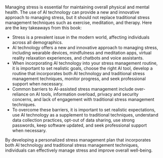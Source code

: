 
Managing stress is essential for maintaining overall physical and mental health. The use of AI technology can provide a new and innovative approach to managing stress, but it should not replace traditional stress management techniques such as exercise, meditation, and therapy. Here are the key takeaways from this book:

* Stress is a prevalent issue in the modern world, affecting individuals across all demographics.
* AI technology offers a new and innovative approach to managing stress, including wearable devices, mindfulness and meditation apps, virtual reality relaxation experiences, and chatbots and voice assistants.
* When incorporating AI technology into your stress management routine, it is important to set realistic goals, choose the right AI tool, develop a routine that incorporates both AI technology and traditional stress management techniques, monitor progress, and seek professional support when necessary.
* Common barriers to AI-assisted stress management include over-reliance on AI tools, information overload, privacy and security concerns, and lack of engagement with traditional stress management techniques.
* To overcome these barriers, it is important to set realistic expectations, use AI technology as a supplement to traditional techniques, understand data collection practices, opt-out of data sharing, use strong passwords, keep software updated, and seek professional support when necessary.

By developing a personalized stress management plan that incorporates both AI technology and traditional stress management techniques, individuals can effectively manage stress and improve overall well-being.
